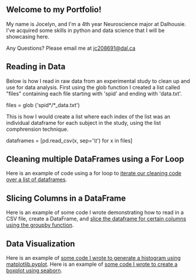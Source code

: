 
## Welcome to my Portfolio!
My name is Jocelyn, and I'm a 4th year Neuroscience major at Dalhousie. I've acquired some skills in python and data science that I will be showcasing here.

Any Questions? Please email me at [jc208691@dal.ca](mailto:jc208691@dal.ca)

## Reading in Data
Below is how I read in raw data from an experimental study to clean up and use for data analysis.
First using the glob function I created a list called "files" containing each file starting with 'spid' and ending with 'data.txt'.

files = glob ('spid*/*_data.txt')

This is how I would create a list where each index of the list was an individual dataframe for each subject in the study, using the list comphrension technique.

dataframes = [pd.read_csv(x, sep='\t') for x in files]

## Cleaning multiple DataFrames using a For Loop
Here is an example of code using a for loop to [iterate our cleaning code over a list of dataframes](Portfolio_Cleaning_Loop.md).

## Slicing Columns in a DataFrame
Here is an example of some code I wrote demonstrating how to read in a CSV file, create a DataFrame, and [slice the dataframe for certain columns using the groupby function](Portfolio_groupby.md).

## Data Visualization
Here is an example of [some code I wrote to generate a histogram using matplotlib.pyplot](PortfolioHistogram.htm).
Here is an example of [some code I wrote to create a boxplot using seaborn](DisneyBoxplot.htm).
